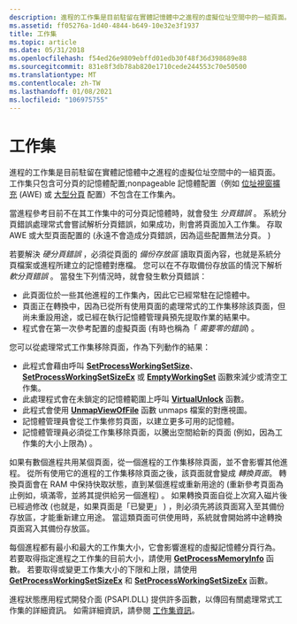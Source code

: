 ```yaml
---
description: 進程的工作集是目前駐留在實體記憶體中之進程的虛擬位址空間中的一組頁面。
ms.assetid: ff05276a-1d40-4844-b649-10e32e3f1937
title: 工作集
ms.topic: article
ms.date: 05/31/2018
ms.openlocfilehash: f54ed26e9809ebffd01edb30f48f36d398689e88
ms.sourcegitcommit: 831e8f3db78ab820e1710cede244553c70e50500
ms.translationtype: MT
ms.contentlocale: zh-TW
ms.lasthandoff: 01/08/2021
ms.locfileid: "106975755"
---
```

# <a name="working-set"></a>工作集

進程的工作集是目前駐留在實體記憶體中之進程的虛擬位址空間中的一組頁面。 工作集只包含可分頁的記憶體配置;nonpageable 記憶體配置（例如 [位址視窗擴充](address-windowing-extensions.md) (AWE) 或 [大型分頁](large-page-support.md) 配置）不包含在工作集內。

當進程參考目前不在其工作集中的可分頁記憶體時，就會發生 *分頁錯誤* 。 系統分頁錯誤處理常式會嘗試解析分頁錯誤，如果成功，則會將頁面加入工作集。 存取 AWE 或大型頁面配置的 (永遠不會造成分頁錯誤，因為這些配置無法分頁。 ) 

若要解決 *硬分頁錯誤* ，必須從頁面的 *備份存放區* 讀取頁面內容，也就是系統分頁檔案或進程所建立的記憶體對應檔。 您可以在不存取備份存放區的情況下解析 *軟分頁錯誤* 。 當發生下列情況時，就會發生軟分頁錯誤：

-   此頁面位於一些其他進程的工作集內，因此它已經常駐在記憶體中。
-   頁面正在轉換中，因為已從所有使用頁面的處理常式的工作集移除該頁面，但尚未重設用途，或已經在執行記憶體管理員預先提取作業的結果中。
-   程式會在第一次參考配置的虛擬頁面 (有時也稱為「 *需要零的錯誤*) 。

您可以從處理常式工作集移除頁面，作為下列動作的結果：

-   此程式會藉由呼叫 [**SetProcessWorkingSetSize**](/windows/win32/api/winbase/nf-winbase-setprocessworkingsetsize)、 [**SetProcessWorkingSetSizeEx**](/windows/win32/api/memoryapi/nf-memoryapi-setprocessworkingsetsizeex) 或 [**EmptyWorkingSet**](/windows/win32/api/psapi/nf-psapi-emptyworkingset) 函數來減少或清空工作集。
-   此處理程式會在未鎖定的記憶體範圍上呼叫 [**VirtualUnlock**](/windows/win32/api/memoryapi/nf-memoryapi-virtualunlock) 函數。
-   此程式會使用 [**UnmapViewOfFile**](/windows/win32/api/memoryapi/nf-memoryapi-unmapviewoffile) 函數 unmaps 檔案的對應視圖。
-   記憶體管理員會從工作集修剪頁面，以建立更多可用的記憶體。
-   記憶體管理員必須從工作集移除頁面，以騰出空間給新的頁面 (例如，因為工作集的大小上限為) 。

如果有數個進程共用某個頁面，從一個進程的工作集移除頁面，並不會影響其他進程。 從所有使用它的進程的工作集移除頁面之後，該頁面就會變成 *轉換頁面*。 轉換頁面會在 RAM 中保持快取狀態，直到某個進程或重新用途的 (重新參考頁面為止例如，填滿零，並將其提供給另一個進程) 。 如果轉換頁面自從上次寫入磁片後已經過修改 (也就是，如果頁面是「已變更」 ) ，則必須先將該頁面寫入至其備份存放區，才能重新建立用途。 當這類頁面可供使用時，系統就會開始將中途轉換頁面寫入其備份存放區。

每個進程都有最小和最大的工作集大小，它會影響進程的虛擬記憶體分頁行為。 若要取得指定進程之工作集的目前大小，請使用 [**GetProcessMemoryInfo**](/windows/win32/api/psapi/nf-psapi-getprocessmemoryinfo) 函數。 若要取得或變更工作集大小的下限和上限，請使用 [**GetProcessWorkingSetSizeEx**](/windows/win32/api/memoryapi/nf-memoryapi-getprocessworkingsetsizeex) 和 [**SetProcessWorkingSetSizeEx**](/windows/win32/api/memoryapi/nf-memoryapi-setprocessworkingsetsizeex) 函數。

進程狀態應用程式開發介面 (PSAPI.DLL) 提供許多函數，以傳回有關處理常式工作集的詳細資訊。 如需詳細資訊，請參閱 [工作集資訊](../psapi/working-set-information.md)。

 

 
